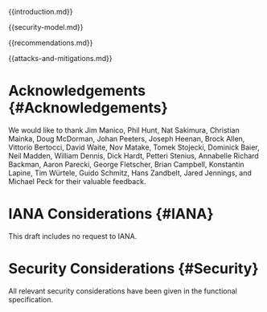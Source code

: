 
{{introduction.md}}

{{security-model.md}}

{{recommendations.md}}

{{attacks-and-mitigations.md}}

# Acknowledgements {#Acknowledgements}
      
We would like to thank Jim Manico, Phil Hunt, Nat Sakimura, Christian
Mainka, Doug McDorman, Johan Peeters, Joseph Heenan, Brock Allen,
Vittorio Bertocci, David Waite, Nov Matake, Tomek Stojecki, Dominick
Baier, Neil Madden, William Dennis, Dick Hardt, Petteri Stenius,
Annabelle Richard Backman, Aaron Parecki, George Fletscher, Brian
Campbell, Konstantin Lapine, Tim Würtele, Guido Schmitz, Hans
Zandbelt, Jared Jennings, and Michael Peck for their valuable feedback.
    

# IANA Considerations {#IANA}
      
  This draft includes no request to IANA.
    

# Security Considerations {#Security}
      
All relevant security considerations have been given in the
functional specification.
    
